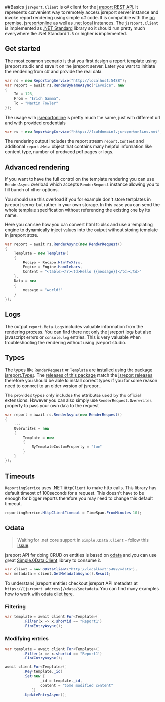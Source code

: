 ##Basics
`jsreport.Client` is c# client for the [jsreport REST API](/learn/api). It represents convenient way to remotely access jsreport server instance and invoke report rendering using simple c# code. It is compatible with the [on premise](/on-prem), [jsreportonline](/online) as well as [.net local](/learn/dotnet-local) instances. The `jsreport.Client` is implemented as [.NET Standard](https://docs.microsoft.com/en-us/dotnet/standard/net-standard) library so it should run pretty much everywhere the .Net Standard `1.6` or higher is implemented.

## Get started

The most common scenario is that you first design a report template using jsreport studio and save it on the jsreport server. Later you want to initiate the rendering from c# and provide the real data.

```csharp
var rs = new ReportingService("http://localhost:5488");
var report = await rs.RenderByNameAsync("Invoice", new
{
	Id = 123,
	From = "Erich Gamma",
	To = "Martin Fowler"
});
```

The usage with [jsreportonline](/online)  is pretty much the same, just with different url and with provided credentials.

```csharp
var rs = new ReportingService("https://[subdomain].jsreportonline.net", "email", "password");
```

The rendering output includes the report stream `report.Content` and additional `report.Meta` object that contains many helpful information like content type, number of produced pdf pages or logs.

## Advanced rendering

If you want to have the full control on the template rendering you can use `RenderAsync` overload which accepts `RenderRequest` instance allowing you to fill bunch of other options. 

You should use this overload if you for example don't store templates in jsreport server but rather in your own storage.  In this case you can send the whole template specification without referencing the existing one by its name.

Here you can see how you can convert html to xlsx and use a templating engine to dynamically inject values into the output without storing template in jsreport store.

```csharp
var report = await rs.RenderAsync(new RenderRequest()
{
	Template = new Template()
	{
		Recipe = Recipe.HtmlToXlsx,
		Engine = Engine.Handlebars,
		Content = "<table><tr><td>Hello {{message}}</td></td>"
	},
	Data = new
	{
		message = "world!"
	}
});
```

## Logs

The output `report.Meta.Logs` includes valuable information from the rendering process. You can find there not only the jsreport logs but also javascript errors or `console.log` entries. This is very valuable when troubleshooting the rendering without using jsreport studio.

## Types

The types like `RenderRequest` or `Template` are installed using the package [jsreport.Types](https://github.com/jsreport/jsreport-dotnet-types). The [releases of this package](https://github.com/jsreport/jsreport-dotnet-types/releases) match the [jsreport releases](https://github.com/jsreport/jsreport/releases) therefore you should be able to install correct types if you for some reason need to connect to an older version of jsreport.

The provided types only includes the attributes used by the official extensions. However you can also simply use `RenderRequest.Overwrites` property to pass your own data to the request.

```csharp
var report = await rs.RenderAsync(new RenderRequest()
{
	...
	Overwrites = new
	{
		Template = new
		{
			MyTemplateCustomProperty = "foo"
		}
	}
});
```

## Timeouts

`ReportingService` uses .NET `HttpClient` to make http calls. This library has default timeout of 100seconds for a request. This doesn't have to be enough for bigger reports therefore you may need to change this default timeout.

```csharp
reportingService.HttpClientTimeout = TimeSpan.FromMinutes(10);
```
           
## Odata

> Waiting for .net core support in `Simple.OData.Client`  - follow this [issue](https://github.com/object/Simple.OData.Client/issues/425).

jsreport API for doing CRUD on entities is based on [odata](http://www.odata.org/) and you can use  great [Simple.OData.Client](https://github.com/object/Simple.OData.Client) library to consume it. 

```csharp
var client = new ODataClient("http://localhost:5488/odata");
var metadata = client.GetMetadataAsync().Result;
```

To understand jsreport entities checkout jsreport API metadata at `https://[jsreport address]/odata/$metadata`. You can find many examples how to work with odata cliet [here](https://github.com/object/Simple.OData.Client).


### Filtering

```csharp
var template = await client.For<Template>()
        .Filter(x => x.shortid == "Report1")
        .FindEntryAsync();
```                             


### Modifying entries


```csharp
var template = await client.For<Template>()
        .Filter(x => x.shortid == "Report1")
        .FindEntryAsync();

await client.For<Template>()
        .Key(template._id)
        .Set(new {
                _id = template._id,
                content = "Some modified content"
            })
        .UpdateEntryAsync();
```



